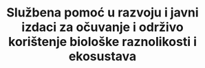 ﻿---
title: >-
  Službena pomoć u razvoju i javni izdaci za očuvanje i održivo korištenje biološke raznolikosti i ekosustava
permalink: /15-a-1/
sdg_goal: 15
layout: indicator
indicator: 15.a.1
indicator_variable: null
graph: null
graph_type_description: null
graph_status_notes: Assigned
variable_description: null
variable_notes: null
un_designated_tier: '1,  3'
un_custodial_agency: 'OECD,  UNEP,  World  Bank'
target_id: 15.a
has_metadata: false
goal_meta_link: 'http://unstats.un.org/sdgs/files/metadata-compilation/Metadata-Goal-15.pdf'
goal_meta_link_page: 26
indicator_name: >-
  Službena pomoć u razvoju i javni izdaci za očuvanje i održivo korištenje biološke raznolikosti i ekosustava
target: >-
  Mobilizirati i značajno povećati financijska sredstva iz svih izvora kako bi očuvali i održivo korištili biološku raznolikosti i ekosustave.
source_title: null
source_notes: null
published: true  

---